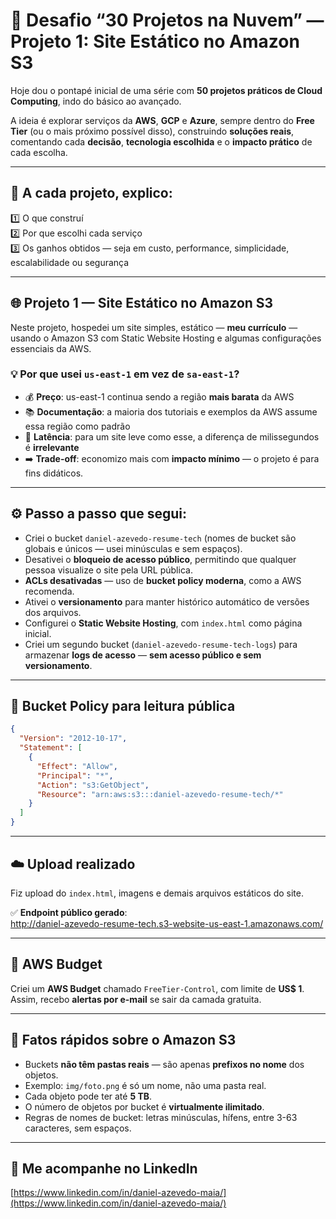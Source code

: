 # 📅 Desafio “30 Projetos na Nuvem” — Projeto 1: Site Estático no Amazon S3

Hoje dou o pontapé inicial de uma série com **50 projetos práticos de Cloud Computing**, indo do básico ao avançado.

A ideia é explorar serviços da **AWS**, **GCP** e **Azure**, sempre dentro do **Free Tier** (ou o mais próximo possível disso), construindo **soluções reais**, comentando cada **decisão**, **tecnologia escolhida** e o **impacto prático** de cada escolha.

---

## 🚀 A cada projeto, explico:

1️⃣ O que construí  
2️⃣ Por que escolhi cada serviço  
3️⃣ Os ganhos obtidos — seja em custo, performance, simplicidade, escalabilidade ou segurança  

---

## 🌐 Projeto 1 — Site Estático no Amazon S3

Neste projeto, hospedei um site simples, estático — **meu currículo** — usando o Amazon S3 com Static Website Hosting e algumas configurações essenciais da AWS.

### 💡 Por que usei `us-east-1` em vez de `sa-east-1`?

- 💰 **Preço**: us-east-1 continua sendo a região **mais barata** da AWS  
- 📚 **Documentação**: a maioria dos tutoriais e exemplos da AWS assume essa região como padrão  
- 📶 **Latência**: para um site leve como esse, a diferença de milissegundos é **irrelevante**  
- ➡️ **Trade-off**: economizo mais com **impacto mínimo** — o projeto é para fins didáticos.

---

## ⚙️ Passo a passo que segui:

- Criei o bucket `daniel-azevedo-resume-tech` (nomes de bucket são globais e únicos — usei minúsculas e sem espaços).
- Desativei o **bloqueio de acesso público**, permitindo que qualquer pessoa visualize o site pela URL pública.
- **ACLs desativadas** — uso de **bucket policy moderna**, como a AWS recomenda.
- Ativei o **versionamento** para manter histórico automático de versões dos arquivos.
- Configurei o **Static Website Hosting**, com `index.html` como página inicial.
- Criei um segundo bucket (`daniel-azevedo-resume-tech-logs`) para armazenar **logs de acesso** — **sem acesso público e sem versionamento**.

---

## 🔐 Bucket Policy para leitura pública

```json
{
  "Version": "2012-10-17",
  "Statement": [
    {
      "Effect": "Allow",
      "Principal": "*",
      "Action": "s3:GetObject",
      "Resource": "arn:aws:s3:::daniel-azevedo-resume-tech/*"
    }
  ]
}
```

---

## ☁️ Upload realizado

Fiz upload do `index.html`, imagens e demais arquivos estáticos do site.

✅ **Endpoint público gerado**:  
http://daniel-azevedo-resume-tech.s3-website-us-east-1.amazonaws.com/

---

## 💸 AWS Budget

Criei um **AWS Budget** chamado `FreeTier-Control`, com limite de **US$ 1**.  
Assim, recebo **alertas por e-mail** se sair da camada gratuita.

---

## 🧠 Fatos rápidos sobre o Amazon S3

- Buckets **não têm pastas reais** — são apenas **prefixos no nome** dos objetos.
- Exemplo: `img/foto.png` é só um nome, não uma pasta real.
- Cada objeto pode ter até **5 TB**.
- O número de objetos por bucket é **virtualmente ilimitado**.
- Regras de nomes de bucket: letras minúsculas, hífens, entre 3-63 caracteres, sem espaços.

---

## 🔗 Me acompanhe no LinkedIn

[https://www.linkedin.com/in/daniel-azevedo-maia/](https://www.linkedin.com/in/daniel-azevedo-maia/)


